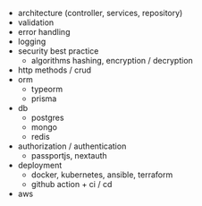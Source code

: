 - architecture (controller, services, repository)
- validation
- error handling
- logging 
- security best practice
	- algorithms hashing, encryption / decryption
- http methods / crud
- orm
	- typeorm
	- prisma
- db
	- postgres
	- mongo
	- redis
- authorization / authentication
	- passportjs, nextauth
- deployment
	- docker, kubernetes, ansible, terraform
	- github action + ci / cd
- aws

